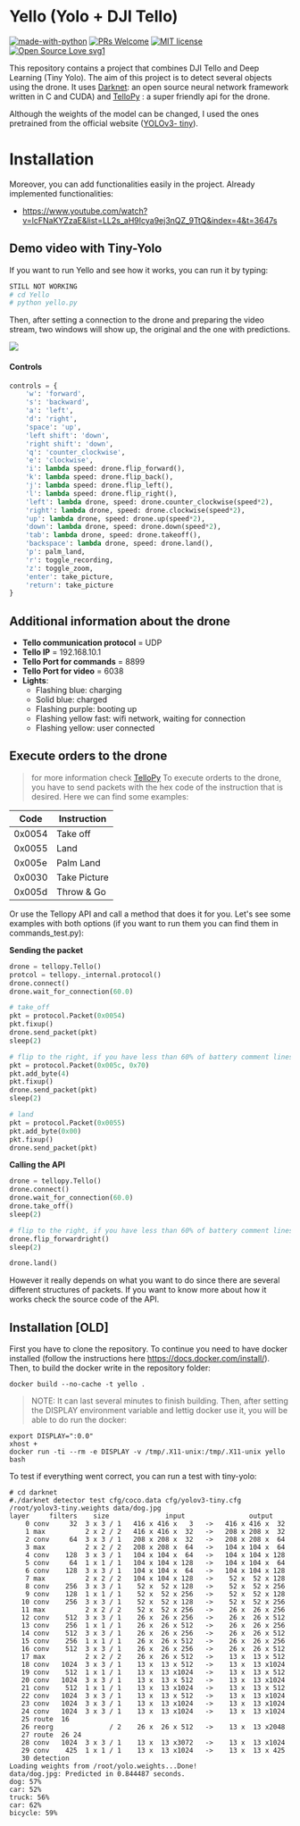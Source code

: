 # Yello (Yolo + DJI Tello)
[![made-with-python](https://img.shields.io/badge/Made%20with-Python-1f425f.svg)](https://www.python.org/)
[![PRs Welcome](https://img.shields.io/badge/PRs-welcome-brightgreen.svg?style=flat-square)](https://github.com/adriacabeza/Yello/pulls)
[![MIT license](https://img.shields.io/badge/License-MIT-blue.svg)](https://lbesson.mit-license.org/)
[![Open Source Love svg1](https://badges.frapsoft.com/os/v1/open-source.svg?v=103)](https://github.com/adriacabeza/Yello)


This repository contains a project that combines DJI Tello and Deep Learning (Tiny Yolo). The aim of this project is to   detect several objects using the drone. It uses [Darknet](https://github.com/pjreddie/darknet): an open source neural network framework written in C and CUDA) and [TelloPy](https://github.com/hanyazou/TelloPy) : a super friendly api for the drone. 

Although  the weights of the model can be changed, I used the ones pretrained from the official website ([YOLOv3- tiny](https://pjreddie.com/media/files/yolov3-tiny.weights)). 

# Installation

Moreover, you can add functionalities easily in the project. Already implemented functionalities:
- https://www.youtube.com/watch?v=lcFNaKYZzaE&list=LL2s_aH9Icya9ej3nQZ_9TtQ&index=4&t=3647s

## Demo video with Tiny-Yolo

If you want to run Yello and see how it works, you can run it by typing:

```bash
STILL NOT WORKING
# cd Yello
# python yello.py 

```
Then, after setting a connection to the drone and preparing the video stream, two windows will show up, the original and the one with predictions. 

![](images/predictions.jpg)


#### Controls

```python
controls = {
    'w': 'forward',
    's': 'backward',
    'a': 'left',
    'd': 'right',
    'space': 'up',
    'left shift': 'down',
    'right shift': 'down',
    'q': 'counter_clockwise',
    'e': 'clockwise',
    'i': lambda speed: drone.flip_forward(),
    'k': lambda speed: drone.flip_back(),
    'j': lambda speed: drone.flip_left(),
    'l': lambda speed: drone.flip_right(),
    'left': lambda drone, speed: drone.counter_clockwise(speed*2),
    'right': lambda drone, speed: drone.clockwise(speed*2),
    'up': lambda drone, speed: drone.up(speed*2),
    'down': lambda drone, speed: drone.down(speed*2),
    'tab': lambda drone, speed: drone.takeoff(),
    'backspace': lambda drone, speed: drone.land(),
    'p': palm_land,
    'r': toggle_recording,
    'z': toggle_zoom,
    'enter': take_picture,
    'return': take_picture
}
```

## Additional information about the drone

- **Tello communication protocol** = UDP
- **Tello IP** = 192.168.10.1
- **Tello Port for commands** = 8899
- **Tello Port for video** = 6038
- **Lights**:
	- Flashing blue: charging 
	- Solid blue: charged
	- Flashing purple: booting up
	- Flashing yellow fast: wifi network, waiting for connection 
	- Flashing yellow: user connected 

## Execute orders to the drone
> for more information check [TelloPy](https://github.com/hanyazou/TelloPy/tree/develop-0.7.0/tellopy/_internal)
To execute orderts to the drone, you have to send packets with the hex code of the instruction that is desired. Here we can find some examples:

| Code   | Instruction |
|--------|-------------|
| 0x0054 | Take off    |
| 0x0055 | Land        |
| 0x005e | Palm Land   |
| 0x0030 | Take Picture|
| 0x005d | Throw & Go  |


Or use the Tellopy API and call a method that does it for you. Let's see some examples with both options (if you want to run them you can find them in commands_test.py):

**Sending the packet**

```python
drone = tellopy.Tello()
protcol = tellopy._internal.protocol()
drone.connect()
drone.wait_for_connection(60.0)

# take_off
pkt = protocol.Packet(0x0054)
pkt.fixup()
drone.send_packet(pkt)
sleep(2)

# flip to the right, if you have less than 60% of battery comment lines until land
pkt = protocol.Packet(0x005c, 0x70)
pkt.add_byte(4)
pkt.fixup()
drone.send_packet(pkt)
sleep(2)

# land
pkt = protocol.Packet(0x0055)
pkt.add_byte(0x00)
pkt.fixup()
drone.send_packet(pkt)

```


**Calling the API**

```python
drone = tellopy.Tello()
drone.connect()
drone.wait_for_connection(60.0)
drone.take_off()
sleep(2)

# flip to the right, if you have less than 60% of battery comment lines until drone.land()
drone.flip_forwardright()
sleep(2)

drone.land()
```

However it really depends on what you want to do since there are several different structures of packets. If you want to know more about how it works check the source code of the API. 

## Installation [OLD]

First you have to clone the repository. 
To continue you need to have docker installed (follow the instructions here https://docs.docker.com/install/). Then, to build the docker write in the repository folder: 
``` 
docker build --no-cache -t yello .
```
> NOTE: It can last several minutes to finish building.
Then, after setting the DISPLAY environment variable and lettig docker use it, you will be able to do run the docker:

```
export DISPLAY=":0.0" 
xhost + 
docker run -ti --rm -e DISPLAY -v /tmp/.X11-unix:/tmp/.X11-unix yello bash

```

To test if everything went correct, you can run a test with tiny-yolo:
````
# cd darknet 
#./darknet detector test cfg/coco.data cfg/yolov3-tiny.cfg /root/yolov3-tiny.weights data/dog.jpg
layer     filters    size              input                output
    0 conv     32  3 x 3 / 1   416 x 416 x   3   ->   416 x 416 x  32
    1 max          2 x 2 / 2   416 x 416 x  32   ->   208 x 208 x  32
    2 conv     64  3 x 3 / 1   208 x 208 x  32   ->   208 x 208 x  64
    3 max          2 x 2 / 2   208 x 208 x  64   ->   104 x 104 x  64
    4 conv    128  3 x 3 / 1   104 x 104 x  64   ->   104 x 104 x 128
    5 conv     64  1 x 1 / 1   104 x 104 x 128   ->   104 x 104 x  64
    6 conv    128  3 x 3 / 1   104 x 104 x  64   ->   104 x 104 x 128
    7 max          2 x 2 / 2   104 x 104 x 128   ->    52 x  52 x 128
    8 conv    256  3 x 3 / 1    52 x  52 x 128   ->    52 x  52 x 256
    9 conv    128  1 x 1 / 1    52 x  52 x 256   ->    52 x  52 x 128
   10 conv    256  3 x 3 / 1    52 x  52 x 128   ->    52 x  52 x 256
   11 max          2 x 2 / 2    52 x  52 x 256   ->    26 x  26 x 256
   12 conv    512  3 x 3 / 1    26 x  26 x 256   ->    26 x  26 x 512
   13 conv    256  1 x 1 / 1    26 x  26 x 512   ->    26 x  26 x 256
   14 conv    512  3 x 3 / 1    26 x  26 x 256   ->    26 x  26 x 512
   15 conv    256  1 x 1 / 1    26 x  26 x 512   ->    26 x  26 x 256
   16 conv    512  3 x 3 / 1    26 x  26 x 256   ->    26 x  26 x 512
   17 max          2 x 2 / 2    26 x  26 x 512   ->    13 x  13 x 512
   18 conv   1024  3 x 3 / 1    13 x  13 x 512   ->    13 x  13 x1024
   19 conv    512  1 x 1 / 1    13 x  13 x1024   ->    13 x  13 x 512
   20 conv   1024  3 x 3 / 1    13 x  13 x 512   ->    13 x  13 x1024
   21 conv    512  1 x 1 / 1    13 x  13 x1024   ->    13 x  13 x 512
   22 conv   1024  3 x 3 / 1    13 x  13 x 512   ->    13 x  13 x1024
   23 conv   1024  3 x 3 / 1    13 x  13 x1024   ->    13 x  13 x1024
   24 conv   1024  3 x 3 / 1    13 x  13 x1024   ->    13 x  13 x1024
   25 route  16
   26 reorg              / 2    26 x  26 x 512   ->    13 x  13 x2048
   27 route  26 24
   28 conv   1024  3 x 3 / 1    13 x  13 x3072   ->    13 x  13 x1024
   29 conv    425  1 x 1 / 1    13 x  13 x1024   ->    13 x  13 x 425
   30 detection
Loading weights from /root/yolo.weights...Done!
data/dog.jpg: Predicted in 0.844487 seconds.
dog: 57%
car: 52%
truck: 56%
car: 62%
bicycle: 59%
````


